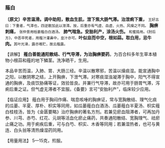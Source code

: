 ### 薤白

 **〔原文〕辛苦温滑。调中助阳，散血生肌，泄下焦大肠气滞。治泄痢下重，** <small>王好古曰：下重者，气滞也，四逆散加此以泄滞。按，后重亦有气虚、血虚、火热、风燥之不同。</small> **胸痹刺痛，** <small>张仲景用栝蒌薤白白酒汤。</small>  **肺气喘急。安胎利产，涂汤火伤。**<small> 和蜜捣用。《肘后方》，中恶卒死者，用薤汁灌鼻中，韭汁亦可。</small>**叶似韭而中空，根如蒜。取白用，忌牛肉。**<small>其叶光滑，露亦难贮，故云薤露。</small>

【讲解】 **薤白善能通阳散结、行气导滞，为治胸痹要药**。为百合科多年生草本植物小根蒜和薤的地下鱗茎。洗净晒干，生用。

本品辛苦而温，入肺、胃、大肠三经。辛温以散寒邪，苦温以燥痰湿。能宣通胸中之阳，以散阴寒之结，上开胸痹，下泄气滞。对寒痰湿浊凝滞于胸中，阳气不得宣通的胸痹，及痰饮胁痛等证，效验皆良。并兼行气导滞，故亦可用于肠胃气滞，泻痢后重之证。但气虚无滞者不宜服。《备要》言可“安胎利产”，临床较少应用。

【临证应用】 薤白用于胸闷作痛、喘息咳唾的胸痹证，常与宽胸散结、理气化痰的瓜蒌、半夏、厚朴、枳实等同用，如瓜蒌薤白白酒汤、瓜蒌薤白半夏汤、枳实薤白桂枝汤，皆为《金匮要略》治疗胸痹的著名方剂。若兼见瘀血阻滞者，可再加丹参、川芎、赤芍、红花、元胡等活血化瘀止痛药，共奏通阳散结、宽胸理气、祛瘀止痛之功。用于痢疾后重，可与白芍、枳实、木香等同用；若兼湿热者，也可与黄连、白头翁等清热燥湿药同用。

【用量用法】 5—15克，煎服。
